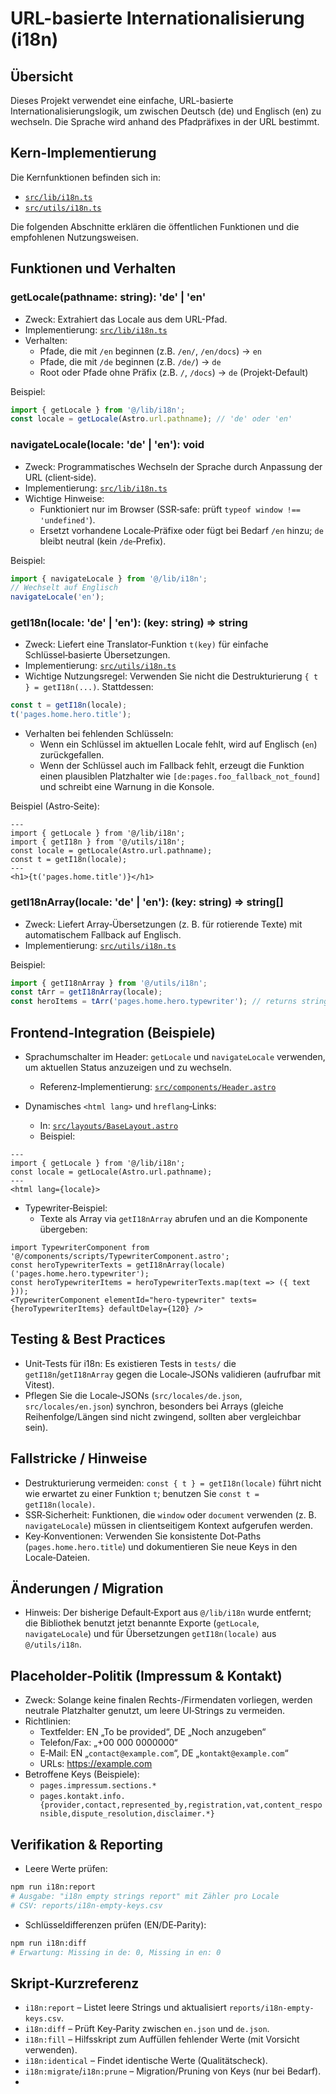 # URL-basierte Internationalisierung (i18n)

## Übersicht

Dieses Projekt verwendet eine einfache, URL-basierte Internationalisierungslogik, um zwischen Deutsch (de) und Englisch (en) zu wechseln. Die Sprache wird anhand des Pfadpräfixes in der URL bestimmt.

## Kern-Implementierung

Die Kernfunktionen befinden sich in:

- [`src/lib/i18n.ts`](src/lib/i18n.ts:12)
- [`src/utils/i18n.ts`](src/utils/i18n.ts:23)

Die folgenden Abschnitte erklären die öffentlichen Funktionen und die empfohlenen Nutzungsweisen.

## Funktionen und Verhalten

### getLocale(pathname: string): 'de' | 'en'

- Zweck: Extrahiert das Locale aus dem URL-Pfad.
- Implementierung: [`src/lib/i18n.ts`](src/lib/i18n.ts:12)
- Verhalten:
  - Pfade, die mit `/en` beginnen (z.B. `/en/`, `/en/docs`) → `en`
  - Pfade, die mit `/de` beginnen (z.B. `/de/`) → `de`
  - Root oder Pfade ohne Präfix (z.B. `/`, `/docs`) → `de` (Projekt‑Default)

Beispiel:

```ts
import { getLocale } from '@/lib/i18n';
const locale = getLocale(Astro.url.pathname); // 'de' oder 'en'
```

### navigateLocale(locale: 'de' | 'en'): void

- Zweck: Programmatisches Wechseln der Sprache durch Anpassung der URL (client‑side).
- Implementierung: [`src/lib/i18n.ts`](src/lib/i18n.ts:40)
- Wichtige Hinweise:
  - Funktioniert nur im Browser (SSR‑safe: prüft `typeof window !== 'undefined'`).
  - Ersetzt vorhandene Locale‑Präfixe oder fügt bei Bedarf `/en` hinzu; `de` bleibt neutral (kein `/de`‑Prefix).

Beispiel:

```ts
import { navigateLocale } from '@/lib/i18n';
// Wechselt auf Englisch
navigateLocale('en');
```

### getI18n(locale: 'de' | 'en'): (key: string) => string

- Zweck: Liefert eine Translator‑Funktion `t(key)` für einfache Schlüssel‑basierte Übersetzungen.
- Implementierung: [`src/utils/i18n.ts`](src/utils/i18n.ts:23)
- Wichtige Nutzungsregel: Verwenden Sie nicht die Destrukturierung `{ t } = getI18n(...)`. Stattdessen:

```ts
const t = getI18n(locale);
t('pages.home.hero.title');
```

- Verhalten bei fehlenden Schlüsseln:
  - Wenn ein Schlüssel im aktuellen Locale fehlt, wird auf Englisch (`en`) zurückgefallen.
  - Wenn der Schlüssel auch im Fallback fehlt, erzeugt die Funktion einen plausiblen Platzhalter wie `[de:pages.foo_fallback_not_found]` und schreibt eine Warnung in die Konsole.

Beispiel (Astro‑Seite):

```astro
--- 
import { getLocale } from '@/lib/i18n';
import { getI18n } from '@/utils/i18n';
const locale = getLocale(Astro.url.pathname);
const t = getI18n(locale);
---
<h1>{t('pages.home.title')}</h1>
```

### getI18nArray(locale: 'de' | 'en'): (key: string) => string[]

- Zweck: Liefert Array‑Übersetzungen (z. B. für rotierende Texte) mit automatischem Fallback auf Englisch.
- Implementierung: [`src/utils/i18n.ts`](src/utils/i18n.ts:74)

Beispiel:

```ts
import { getI18nArray } from '@/utils/i18n';
const tArr = getI18nArray(locale);
const heroItems = tArr('pages.home.hero.typewriter'); // returns string[]
```

## Frontend‑Integration (Beispiele)

- Sprachumschalter im Header: `getLocale` und `navigateLocale` verwenden, um aktuellen Status anzuzeigen und zu wechseln.
  - Referenz‑Implementierung: [`src/components/Header.astro`](src/components/Header.astro:1)

- Dynamisches `<html lang>` und `hreflang`‑Links:
  - In: [`src/layouts/BaseLayout.astro`](src/layouts/BaseLayout.astro:1)
  - Beispiel:

```astro
--- 
import { getLocale } from '@/lib/i18n';
const locale = getLocale(Astro.url.pathname);
---
<html lang={locale}>
```

- Typewriter‑Beispiel:
  - Texte als Array via `getI18nArray` abrufen und an die Komponente übergeben:

```astro
import TypewriterComponent from '@/components/scripts/TypewriterComponent.astro';
const heroTypewriterTexts = getI18nArray(locale)('pages.home.hero.typewriter');
const heroTypewriterItems = heroTypewriterTexts.map(text => ({ text }));
<TypewriterComponent elementId="hero-typewriter" texts={heroTypewriterItems} defaultDelay={120} />
```

## Testing & Best Practices

- Unit‑Tests für i18n: Es existieren Tests in `tests/` die `getI18n`/`getI18nArray` gegen die Locale‑JSONs validieren (aufrufbar mit Vitest).
- Pflegen Sie die Locale‑JSONs (`src/locales/de.json`, `src/locales/en.json`) synchron, besonders bei Arrays (gleiche Reihenfolge/Längen sind nicht zwingend, sollten aber vergleichbar sein).

## Fallstricke / Hinweise

- Destrukturierung vermeiden: `const { t } = getI18n(locale)` führt nicht wie erwartet zu einer Funktion `t`; benutzen Sie `const t = getI18n(locale)`.
- SSR‑Sicherheit: Funktionen, die `window` oder `document` verwenden (z. B. `navigateLocale`) müssen in clientseitigem Kontext aufgerufen werden.
- Key‑Konventionen: Verwenden Sie konsistente Dot‑Paths (`pages.home.hero.title`) und dokumentieren Sie neue Keys in den Locale‑Dateien.

## Änderungen / Migration

- Hinweis: Der bisherige Default‑Export aus `@/lib/i18n` wurde entfernt; die Bibliothek benutzt jetzt benannte Exporte (`getLocale`, `navigateLocale`) und für Übersetzungen `getI18n(locale)` aus `@/utils/i18n`.

## Placeholder‑Politik (Impressum & Kontakt)

- Zweck: Solange keine finalen Rechts-/Firmendaten vorliegen, werden neutrale Platzhalter genutzt, um leere UI‑Strings zu vermeiden.
- Richtlinien:
  - Textfelder: EN „To be provided“, DE „Noch anzugeben“
  - Telefon/Fax: „+00 000 0000000“
  - E‑Mail: EN „`contact@example.com`“, DE „`kontakt@example.com`“
  - URLs: <https://example.com>
- Betroffene Keys (Beispiele):
  - `pages.impressum.sections.*`
  - `pages.kontakt.info.{provider,contact,represented_by,registration,vat,content_responsible,dispute_resolution,disclaimer.*}`

## Verifikation & Reporting

- Leere Werte prüfen:

```bash
npm run i18n:report
# Ausgabe: "i18n empty strings report" mit Zähler pro Locale
# CSV: reports/i18n-empty-keys.csv
```

- Schlüsseldifferenzen prüfen (EN/DE‑Parity):

```bash
npm run i18n:diff
# Erwartung: Missing in de: 0, Missing in en: 0
```

## Skript‑Kurzreferenz

- `i18n:report` – Listet leere Strings und aktualisiert `reports/i18n-empty-keys.csv`.
- `i18n:diff` – Prüft Key‑Parity zwischen `en.json` und `de.json`.
- `i18n:fill` – Hilfsskript zum Auffüllen fehlender Werte (mit Vorsicht verwenden).
- `i18n:identical` – Findet identische Werte (Qualitätscheck).
- `i18n:migrate`/`i18n:prune` – Migration/Pruning von Keys (nur bei Bedarf).
-
